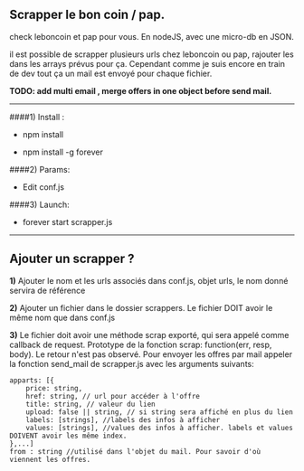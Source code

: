 ## Scrapper le bon coin / pap.

check leboncoin et pap pour vous.
En nodeJS, avec une micro-db en JSON.

il est possible de scrapper plusieurs urls chez leboncoin ou pap, rajouter les dans les arrays prévus pour ça. 
Cependant comme je suis encore en train de dev tout ça un mail est envoyé pour chaque fichier.

**TODO: add multi email , merge offers in one object before send mail.**

-------

####1) Install :

* npm install

* npm install -g forever

####2) Params:

* Edit conf.js

####3) Launch:

* forever start scrapper.js

-----

## Ajouter un scrapper ? 

**1)** Ajouter le nom et les urls associés dans conf.js, objet urls, le nom donné servira de référence

**2)** Ajouter un fichier dans le dossier scrappers. Le fichier DOIT avoir le même nom que dans conf.js

**3)** Le fichier doit avoir une méthode scrap exporté, qui sera appelé comme callback de request. 
Prototype de la fonction scrap: function(err, resp, body). Le retour n'est pas observé. 
Pour envoyer les offres par mail appeler la fonction send_mail de scrapper.js avec les arguments suivants: 
```
apparts: [{
	price: string,
	href: string, // url pour accéder à l'offre 
	title: string, // valeur du lien
	upload: false || string, // si string sera affiché en plus du lien
	labels: [strings], //labels des infos à afficher
	values: [strings], //values des infos à afficher. labels et values DOIVENT avoir les même index. 
},...]
from : string //utilisé dans l'objet du mail. Pour savoir d'où viennent les offres.
```
